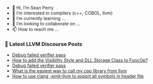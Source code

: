 - 👋 Hi, I’m Sean Perry
- 👀 I’m interested in compilers (c++, COBOL, llvm)
- 🌱 I’m currently learning ...
- 💞️ I’m looking to collaborate on ...
- 📫 How to reach me ...

<!---
s66perry/s66perry is a ✨ special ✨ repository because its `README.md` (this file) appears on your GitHub profile.
You can click the Preview link to take a look at your changes.
--->
### 📕 Latest LLVM Discourse Posts

<!-- DISCOURSE-LLVM:START -->
- [Debug failed verifier pass](https://discourse.llvm.org/t/debug-failed-verifier-pass/71563#post_3)
- [How to add the Visibility Style and DLL Storage Class to FuncOp?](https://discourse.llvm.org/t/how-to-add-the-visibility-style-and-dll-storage-class-to-funcop/71566#post_1)
- [Debug failed verifier pass](https://discourse.llvm.org/t/debug-failed-verifier-pass/71563#post_2)
- [What is the easiest way to call my cpp library from llvm](https://discourse.llvm.org/t/what-is-the-easiest-way-to-call-my-cpp-library-from-llvm/71565#post_1)
- [How to use clang -emit-llvm to export all symbols in header file](https://discourse.llvm.org/t/how-to-use-clang-emit-llvm-to-export-all-symbols-in-header-file/71550#post_3)
<!-- DISCOURSE-LLVM:END -->
